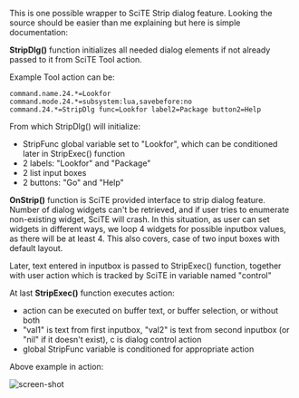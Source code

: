 This is one possible wrapper to SciTE Strip dialog feature. Looking the source should be easier than me explaining but here is simple documentation:


**StripDlg()** function initializes all needed dialog elements if not already passed to it from SciTE Tool action.

Example Tool action can be:

```
command.name.24.*=Lookfor
command.mode.24.*=subsystem:lua,savebefore:no
command.24.*=StripDlg func=Lookfor label2=Package button2=Help
```

From which StripDlg() will initialize:
 - StripFunc global variable set to "Lookfor", which can be conditioned later in StripExec() function
 - 2 labels: "Lookfor" and "Package"
 - 2 list input boxes
 - 2 buttons: "Go" and "Help"


**OnStrip()** function is SciTE provided interface to strip dialog feature.
Number of dialog widgets can't be retrieved, and if user tries to enumerate non-existing widget, SciTE will crash.
In this situation, as user can set widgets in different ways, we loop 4 widgets for possible inputbox values, as there will be at least 4. This also covers, case of two input boxes with default layout.

Later, text entered in inputbox is passed to StripExec() function, together with user action which is tracked by SciTE in variable named "control"


At last **StripExec()** function executes action:
 - action can be executed on buffer text, or buffer selection, or without both
 - "val1" is text from first inputbox, "val2" is text from second inputbox (or "nil" if it doesn't exist), c is dialog control action
 - global StripFunc variable is conditioned for appropriate action


Above example in action:

![screen-shot](http://i.imgur.com/mtaMg.png)
